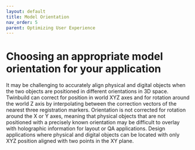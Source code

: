 ```yaml
---
layout: default
title: Model Orientation
nav_order: 5
parent: Optimizing User Experience
---
```


# Choosing an appropriate model orientation for your application

It may be challenging to accurately align physical and digital objects when the two objects are positioned in different orientations in 3D space. Twinbuild can correct for position in world XYZ axes and for rotation around the world Z axis by interpolating between the correction vectors of the nearest three registration markers. Orientation is not corrected for rotation around the X or Y axes, meaning that physical objects that are not positioned with a precisely known orientation may be difficult to overlay with holographic information for layout or QA applications. Design applications where physical and digital objects can be located with only XYZ position aligned with two points in the XY plane.
